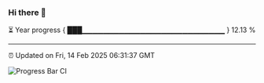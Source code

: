 ### Hi there 👋

⏳ Year progress { ███▁▁▁▁▁▁▁▁▁▁▁▁▁▁▁▁▁▁▁▁▁▁▁▁▁▁▁ } 12.13 %

---

⏰ Updated on Fri, 14 Feb 2025 06:31:37 GMT

![Progress Bar CI](https://github.com/DhruviPatel157/GitHub-Actions-Demo/workflows/Progress%20Bar%20CI/badge.svg)

